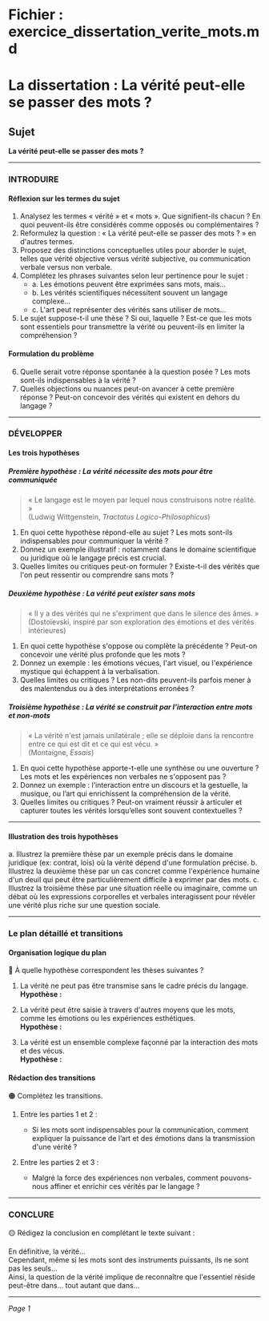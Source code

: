 # Fichier : exercice_dissertation_verite_mots.md

# La dissertation : La vérité peut-elle se passer des mots ?

## Sujet
**La vérité peut-elle se passer des mots ?**

---

### INTRODUIRE

#### Réflexion sur les termes du sujet

1. Analysez les termes « vérité » et « mots ». Que signifient-ils chacun ? En quoi peuvent-ils être considérés comme opposés ou complémentaires ?
2. Reformulez la question : « La vérité peut-elle se passer des mots ? » en d'autres termes.
3. Proposez des distinctions conceptuelles utiles pour aborder le sujet, telles que vérité objective versus vérité subjective, ou communication verbale versus non verbale.
4. Complétez les phrases suivantes selon leur pertinence pour le sujet :
   - a. Les émotions peuvent être exprimées sans mots, mais…
   - b. Les vérités scientifiques nécessitent souvent un langage complexe…
   - c. L'art peut représenter des vérités sans utiliser de mots…
5. Le sujet suppose-t-il une thèse ? Si oui, laquelle ? Est-ce que les mots sont essentiels pour transmettre la vérité ou peuvent-ils en limiter la compréhension ?

#### Formulation du problème

6. Quelle serait votre réponse spontanée à la question posée ? Les mots sont-ils indispensables à la vérité ?
7. Quelles objections ou nuances peut-on avancer à cette première réponse ? Peut-on concevoir des vérités qui existent en dehors du langage ?

---

### DÉVELOPPER

#### Les trois hypothèses

##### Première hypothèse : La vérité nécessite des mots pour être communiquée

> « Le langage est le moyen par lequel nous construisons notre réalité. »  
> (Ludwig Wittgenstein, *Tractatus Logico-Philosophicus*)

1. En quoi cette hypothèse répond-elle au sujet ? Les mots sont-ils indispensables pour communiquer la vérité ?
2. Donnez un exemple illustratif : notamment dans le domaine scientifique ou juridique où le langage précis est crucial.
3. Quelles limites ou critiques peut-on formuler ? Existe-t-il des vérités que l'on peut ressentir ou comprendre sans mots ?

##### Deuxième hypothèse : La vérité peut exister sans mots

> « Il y a des vérités qui ne s'expriment que dans le silence des âmes. »  
> (Dostoïevski, inspiré par son exploration des émotions et des vérités intérieures)

1. En quoi cette hypothèse s'oppose ou complète la précédente ? Peut-on concevoir une vérité plus profonde que les mots ?
2. Donnez un exemple : les émotions vécues, l'art visuel, ou l'expérience mystique qui échappent à la verbalisation.
3. Quelles limites ou critiques ? Les non-dits peuvent-ils parfois mener à des malentendus ou à des interprétations erronées ?

##### Troisième hypothèse : La vérité se construit par l'interaction entre mots et non-mots

> « La vérité n'est jamais unilatérale ; elle se déploie dans la rencontre entre ce qui est dit et ce qui est vécu. »  
> (Montaigne, *Essais*)

1. En quoi cette hypothèse apporte-t-elle une synthèse ou une ouverture ? Les mots et les expériences non verbales ne s'opposent pas ?
2. Donnez un exemple : l’interaction entre un discours et la gestuelle, la musique, ou l’art qui enrichissent la compréhension de la vérité.
3. Quelles limites ou critiques ? Peut-on vraiment réussir à articuler et capturer toutes les vérités lorsqu’elles sont souvent contextuelles ?

---

#### Illustration des trois hypothèses

a. Illustrez la première thèse par un exemple précis dans le domaine juridique (ex: contrat, lois) où la vérité dépend d'une formulation précise.
b. Illustrez la deuxième thèse par un cas concret comme l'expérience humaine d'un deuil qui peut être particulièrement difficile à exprimer par des mots.
c. Illustrez la troisième thèse par une situation réelle ou imaginaire, comme un débat où les expressions corporelles et verbales interagissent pour révéler une vérité plus riche sur une question sociale.

---

### Le plan détaillé et transitions

#### Organisation logique du plan

🔴 À quelle hypothèse correspondent les thèses suivantes ?

1. La vérité ne peut pas être transmise sans le cadre précis du langage.  
   **Hypothèse :** 
   
2. La vérité peut être saisie à travers d'autres moyens que les mots, comme les émotions ou les expériences esthétiques.  
   **Hypothèse :** 

3. La vérité est un ensemble complexe façonné par la interaction des mots et des vécus.  
   **Hypothèse :** 

#### Rédaction des transitions

🟠 Complétez les transitions.

1. Entre les parties 1 et 2 :  
   - Si les mots sont indispensables pour la communication, comment expliquer la puissance de l’art et des émotions dans la transmission d'une vérité ?
   
2. Entre les parties 2 et 3 :  
   - Malgré la force des expériences non verbales, comment pouvons-nous affiner et enrichir ces vérités par le langage ?

---

### CONCLURE

🟡 Rédigez la conclusion en complétant le texte suivant :

En définitive, la vérité…  
Cependant, même si les mots sont des instruments puissants, ils ne sont pas les seuls…  
Ainsi, la question de la vérité implique de reconnaître que l'essentiel réside peut-être dans… tout autant que dans… 

---

*Page 1*